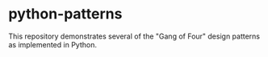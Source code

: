 # python-patterns
This repository demonstrates several of the "Gang of Four" design patterns as implemented in Python.

